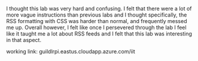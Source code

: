 I thought this lab was very hard and confusing. I felt that there were a lot of more vague instructions than previous labs and I thought specifically, the RSS formatting with CSS was harder than normal, and frequently messed me up. Overall however, I felt like once I persevered through the lab I feel like it taught me a lot about RSS feeds and I felt that this lab was interesting in that aspect.



working link: guildlrpi.eastus.cloudapp.azure.com/iit